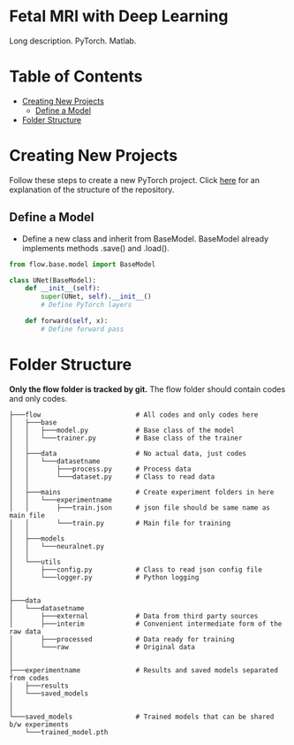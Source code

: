 # Fetal MRI with Deep Learning
Long description. PyTorch. Matlab.

# Table of Contents

-  [Creating New Projects](#creating-new-projects)
    -  [Define a Model](#define-a-model)
-  [Folder Structure](#folder-structure)

# Creating New Projects

Follow these steps to create a new PyTorch project.
Click [here](#folder-structure) for an explanation of the structure of the repository.

## Define a Model

-  Define a new class and inherit from BaseModel.
BaseModel already implements methods .save() and .load().

```python
from flow.base.model import BaseModel

class UNet(BaseModel):
    def __init__(self):
        super(UNet, self).__init__()
        # Define PyTorch layers

    def forward(self, x):
        # Define forward pass
```

# Folder Structure

**Only the flow folder is tracked by git.**
The flow folder should contain codes and only codes.

```
├───flow                        # All codes and only codes here
│   ├───base
│   │   ├───model.py            # Base class of the model
│   │   └───trainer.py          # Base class of the trainer
│   │
│   ├───data                    # No actual data, just codes
│   │   └───datasetname
│   │       ├───process.py      # Process data
│   │       └───dataset.py      # Class to read data
│   │
│   ├───mains                   # Create experiment folders in here
│   │   └───experimentname
│   │       ├───train.json      # json file should be same name as main file
│   │       └───train.py        # Main file for training
│   │
│   ├───models
│   │   └───neuralnet.py
│   │
│   └───utils
│       ├───config.py           # Class to read json config file
│       └───logger.py           # Python logging
│
│
├───data
│   └───datasetname
│       ├───external            # Data from third party sources
│       ├───interim             # Convenient intermediate form of the raw data
│       ├───processed           # Data ready for training
│       └───raw                 # Original data
│
│
├───experimentname              # Results and saved models separated from codes
│   ├───results
│   └───saved_models
│
│
└───saved_models                # Trained models that can be shared b/w experiments
    └───trained_model.pth
```
